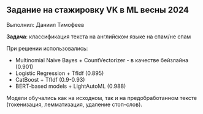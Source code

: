 ## Задание на стажировку VK в ML весны 2024
Выполнил: Даниил Тимофеев

**Задача**: классификация текста на английском языке на спам/не спам

При решении использовались:
- Multinomial Naive Bayes + CountVectorizer - в качестве бейзлайна (0.901)
- Logistic Regression + TfIdf (0.895)
- CatBoost + TfIdf (0.9-0.93)
- BERT-based models + LightAutoML (0.988)

Модели обучались как на исходном, так и на предобработанном тексте (токенизация, лемматизация, удаление стоп-слов).
